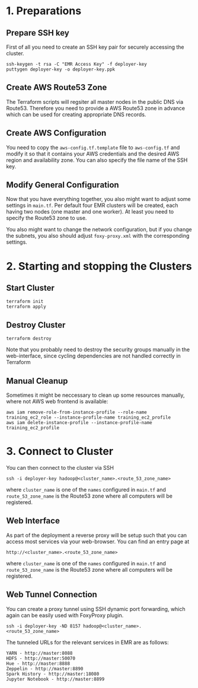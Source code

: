 # 1. Preparations

## Prepare SSH key

First of all you need to create an SSH key pair for securely accessing the cluster.

    ssh-keygen -t rsa -C "EMR Access Key" -f deployer-key
    puttygen deployer-key -o deployer-key.ppk

## Create AWS Route53 Zone

The Terraform scripts will regsiter all master nodes in the public DNS via
Route53. Therefore you need to provide a AWS Route53 zone in advance which can
be used for creating appropriate DNS records.

## Create AWS Configuration

You need to copy the `aws-config.tf.template` file to `aws-config.tf` and modify 
it so that it contains your AWS credentials and the desired AWS region and 
availability zone. You can also specify the file name of the SSH key.

## Modify General Configuration

Now that you have everything together, you also might want to adjust some
settings in `main.tf`. Per default four EMR clusters will be created, each
having two nodes (one master and one worker). At least you need to specify
the Route53 zone to use.

You also might want to change the network configuration, but if you change the
subnets, you also should adjust `foxy-proxy.xml` with the corresponding settings.


# 2. Starting and stopping the Clusters

## Start Cluster

    terraform init
    terraform apply

## Destroy Cluster

    terraform destroy

Note that you probably need to destroy the security groups manually in the
web-interface, since cycling dependencies are not handled correctly in
Terraform

## Manual Cleanup

Sometimes it might be neccessary to clean up some resources manually, where
not AWS web frontend is available:

    aws iam remove-role-from-instance-profile --role-name training_ec2_role --instance-profile-name training_ec2_profile
    aws iam delete-instance-profile --instance-profile-name training_ec2_profile


# 3. Connect to Cluster

You can then connect to the cluster via SSH

    ssh -i deployer-key hadoop@<cluster_name>.<route_53_zone_name>

where `cluster_name` is one of the `names` configured in `main.tf` and
`route_53_zone_name` is the Route53 zone where all computers will be registered.

## Web Interface

As part of the deployment a reverse proxy will be setup such that you can
access most services via your web-browser. You can find an entry page at

    http://<cluster_name>.<route_53_zone_name>

where `cluster_name` is one of the `names` configured in `main.tf` and
`route_53_zone_name` is the Route53 zone where all computers will be registered.

## Web Tunnel Connection

You can create a proxy tunnel using SSH dynamic port forwarding, which again can
be easily used with FoxyProxy plugin.

    ssh -i deployer-key -ND 8157 hadoop@<cluster_name>.<route_53_zone_name>

The tunneled URLs for the relevant services in EMR are as follows:

    YARN - http://master:8088
    HDFS - http://master:50070
    Hue - http://master:8888
    Zeppelin - http://master:8890
    Spark History - http://master:18080
    Jupyter Notebook - http://master:8899

